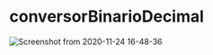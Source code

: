 # conversorBinarioDecimal

![Screenshot from 2020-11-24 16-48-36](https://user-images.githubusercontent.com/67978032/100146447-b1456380-2e78-11eb-9a6d-89b40271c0b3.png)
